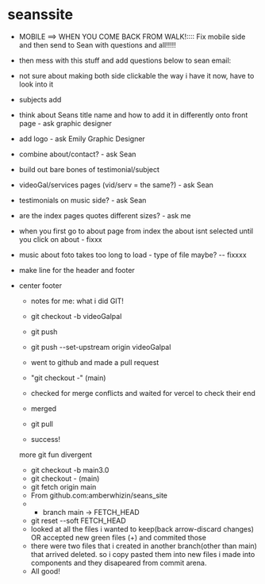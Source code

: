 # seanssite

 - MOBILE ==> WHEN YOU COME BACK FROM WALK!:::: Fix mobile side and then send to Sean with questions and all!!!!!
 - then mess with this stuff and add questions below to sean email:

 - not sure about making both side clickable the way i have it now, have to look into it
 - subjects add
 - think about Seans title name and how to add it in differently onto front page - ask graphic designer
 - add logo - ask Emily Graphic Designer
 - combine about/contact? - ask Sean
 - build out bare bones of testimonial/subject
 - videoGal/services pages (vid/serv = the same?) - ask Sean
  - testimonials on music side? - ask Sean
 - are the index pages quotes different sizes? - ask me
 - when you first go to about page from index the about isnt selected until you click on about - fixxx
 - music about foto takes too long to load - type of file maybe? -- fixxxx
 - make line for the header and footer
- center footer
  - notes for me:
  what i did GIT!

  - git checkout -b videoGalpal
  - git push
  - git push --set-upstream origin videoGalpal
  - went to github and made a pull request
  - "git checkout -"  (main)
  - checked for merge conflicts and waited for vercel to check their end
  - merged
  - git pull
  - success!

  more git fun divergent 
  - git checkout -b main3.0
  - git checkout - (main)
  - git fetch origin main
   - From github.com:amberwhizin/seans_site
   -  * branch            main       -> FETCH_HEAD
  -  git reset --soft FETCH_HEAD
  - looked at all the files i wanted to keep(back arrow-discard changes) OR accepted new green files (+) and commited those
  - there were two files that i created in another branch(other than main) that arrived deleted. so i copy pasted them into new files i made into components and they disapeared from commit arena.
  - All good!
  
